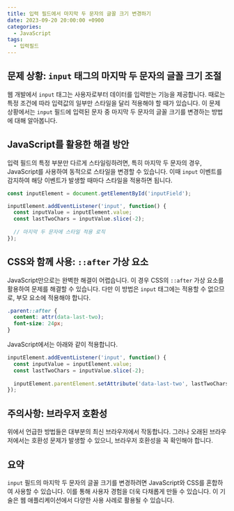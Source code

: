 ```yaml
---
title: 입력 필드에서 마지막 두 문자의 글꼴 크기 변경하기
date: 2023-09-20 20:00:00 +0900
categories:
  - JavaScript
tags:
  - 입력필드
---
```


## 문제 상황: `input` 태그의 마지막 두 문자의 글꼴 크기 조절

웹 개발에서 `input` 태그는 사용자로부터 데이터를 입력받는 기능을 제공합니다. 때로는 특정 조건에 따라 입력값의 일부만 스타일을 달리 적용해야 할 때가 있습니다. 이 문제 상황에서는 `input` 필드에 입력된 문자 중 마지막 두 문자의 글꼴 크기를 변경하는 방법에 대해 알아봅니다.

## JavaScript를 활용한 해결 방안

입력 필드의 특정 부분만 다르게 스타일링하려면, 특히 마지막 두 문자의 경우, JavaScript를 사용하여 동적으로 스타일을 변경할 수 있습니다. 이때 `input` 이벤트를 감지하여 해당 이벤트가 발생할 때마다 스타일을 적용하면 됩니다.

```javascript
const inputElement = document.getElementById('inputField');

inputElement.addEventListener('input', function() {
  const inputValue = inputElement.value;
  const lastTwoChars = inputValue.slice(-2);
  
  // 마지막 두 문자에 스타일 적용 로직
});
```

## CSS와 함께 사용: `::after` 가상 요소

JavaScript만으로는 완벽한 해결이 어렵습니다. 이 경우 CSS의 `::after` 가상 요소를 활용하여 문제를 해결할 수 있습니다. 다만 이 방법은 `input` 태그에는 적용할 수 없으므로, 부모 요소에 적용해야 합니다.

```css
.parent::after {
  content: attr(data-last-two);
  font-size: 24px;
}
```

JavaScript에서는 아래와 같이 적용합니다.

```javascript
inputElement.addEventListener('input', function() {
  const inputValue = inputElement.value;
  const lastTwoChars = inputValue.slice(-2);
  
  inputElement.parentElement.setAttribute('data-last-two', lastTwoChars);
});
```

## 주의사항: 브라우저 호환성

위에서 언급한 방법들은 대부분의 최신 브라우저에서 작동합니다. 그러나 오래된 브라우저에서는 호환성 문제가 발생할 수 있으니, 브라우저 호환성을 꼭 확인해야 합니다.

## 요약

`input` 필드의 마지막 두 문자의 글꼴 크기를 변경하려면 JavaScript와 CSS를 혼합하여 사용할 수 있습니다. 이를 통해 사용자 경험을 더욱 다채롭게 만들 수 있습니다. 이 기술은 웹 애플리케이션에서 다양한 사용 사례로 활용될 수 있습니다.